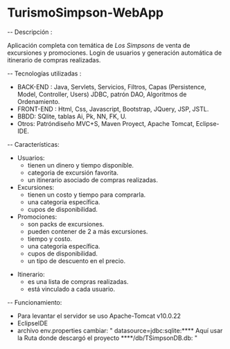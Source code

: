 # TurismoSimpson-WebApp

-- Descripción :

Aplicación completa con temática de *Los Simpsons* de venta de excursiones y promociones.
Login de usuarios y generación automática de itinerario de compras realizadas.

-- Tecnologías utilizadas :

   * BACK-END : Java, Servlets, Servicios, Filtros, Capas (Persistence, Model, Controller, Users) JDBC, patrón DAO, Algoritmos de Ordenamiento.
   * FRONT-END : Html, Css, Javascript, Bootstrap, JQuery, JSP, JSTL. 
   * BBDD: SQlite, tablas Ai, Pk, NN, FK, U.
   * Otros: Patróndiseño MVC+S, Maven Proyect, Apache Tomcat, Eclipse-IDE.

-- Características:

  - Usuarios: 
      * tienen un dinero y tiempo disponible.
      * categoria de excursión favorita.
      * un itinerario asociado de compras realizadas.
  - Excursiones:
      * tienen un costo y tiempo para comprarla.
      * una categoria específica.
      * cupos de disponibilidad.
  - Promociones:
      * son packs de excursiones.
      * pueden contener de 2 a más excursiones.
      * tiempo y costo.
      * una categoria específica.
      * cupos de disponibilidad.
      * un tipo de descuento en el precio.
  * Itinerario:
      * es una lista de compras realizadas.
      * está vinculado a cada usuario.
      
      
-- Funcionamiento:

  * Para levantar el servidor se uso Apache-Tomcat v10.0.22
  * EclipseIDE
  * archivo env.properties cambiar:
      " datasource=jdbc:sqlite:**** Aquí usar la Ruta donde descargó el proyecto ****/db/TSimpsonDB.db: "
